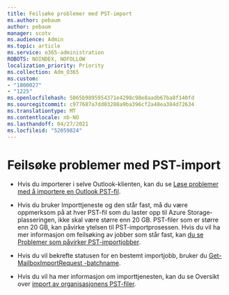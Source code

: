 ```yaml
---
title: Feilsøke problemer med PST-import
ms.author: pebaum
author: pebaum
manager: scotv
ms.audience: Admin
ms.topic: article
ms.service: o365-administration
ROBOTS: NOINDEX, NOFOLLOW
localization_priority: Priority
ms.collection: Adm_O365
ms.custom:
- "1800027"
- "1225"
ms.openlocfilehash: 5065b9895954371e4298c98e8aadb67ba8f140fd
ms.sourcegitcommit: c977687a7dd03288a9ba396cf2a48ea384d72634
ms.translationtype: MT
ms.contentlocale: nb-NO
ms.lasthandoff: 04/27/2021
ms.locfileid: "52059824"
---
```

# <a name="troubleshooting-pst-import-issues"></a>Feilsøke problemer med PST-import

- Hvis du importerer i selve Outlook-klienten, kan du se [Løse problemer med å importere en Outlook PST-fil](https://support.office.com/article/Fix-problems-importing-an-Outlook-pst-file-2d2e50dc-5c36-4ab2-ab50-f1be733b3d6e).

- Hvis du bruker Importtjeneste og den står fast, må du være oppmerksom på at hver PST-fil som du laster opp til Azure Storage-plasseringen, ikke skal være større enn 20 GB. PST-filer som er større enn 20 GB, kan påvirke ytelsen til PST-importprosessen. Hvis du vil ha mer informasjon om feilsøking av jobber som står fast, kan [du se Problemer som påvirker PST-importjobber](https://docs.microsoft.com/office365/troubleshoot/pst-import-service/issues-with-pst-import-job).

- Hvis du vil bekrefte statusen for en bestemt importjobb, bruker du [Get-MailboxImportRequest -batchname](https://docs.microsoft.com/powershell/module/exchange/mailboxes/get-mailboximportrequest).

- Hvis du vil ha mer informasjon om importtjenesten, kan du se Oversikt over [import av organisasjonens PST-filer](https://docs.microsoft.com/microsoft-365/compliance/importing-pst-files-to-office-365?view=o365-worldwide).
